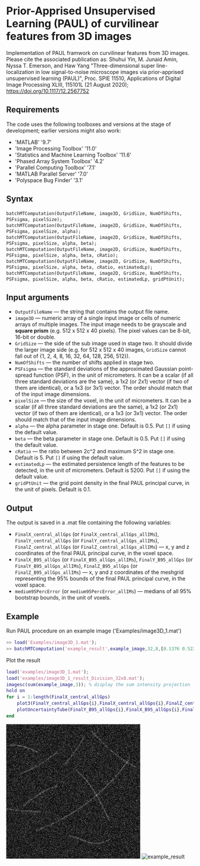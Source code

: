 # Prior-Apprised Unsupervised Learning (PAUL) of curvilinear features from 3D images
Implementation of PAUL framwork on curvilinear features from 3D images. Please cite the associated publication as: Shuhui Yin, M. Junaid Amin, Nyssa T. Emerson, and Haw Yang "Three-dimensional super line-localization in low signal-to-noise microscope images via prior-apprised unsupervised learning (PAUL)", Proc. SPIE 11510, Applications of Digital Image Processing XLIII, 115101L (21 August 2020); https://doi.org/10.1117/12.2567752

## Requirements
The code uses the following toolboxes and versions at the stage of development; earlier versions might also work:
* 'MATLAB' '9.7'
* 'Image Processing Toolbox' '11.0' 
* 'Statistics and Machine Learning Toolbox' '11.6' 
* 'Phased Array System Toolbox' '4.2'
* 'Parallel Computing Toolbox' '7.1' 
* 'MATLAB Parallel Server' '7.0'
* 'Polyspace Bug Finder' '3.1'

## Syntax
```
batchMTComputation(OutputFileName, image3D, GridSize, NumOfShifts, PSFsigma, pixelSize);
batchMTComputation(OutputFileName, image2D, GridSize, NumOfShifts, PSFsigma, pixelSize, alpha);
batchMTComputation(OutputFileName, image2D, GridSize, NumOfShifts, PSFsigma, pixelSize, alpha, beta);
batchMTComputation(OutputFileName, image2D, GridSize, NumOfShifts, PSFsigma, pixelSize, alpha, beta, cRatio);
batchMTComputation(OutputFileName, image2D, GridSize, NumOfShifts, PSFsigma, pixelSize, alpha, beta, cRatio, estimatedLp);
batchMTComputation(OutputFileName, image2D, GridSize, NumOfShifts, PSFsigma, pixelSize, alpha, beta, cRatio, estimatedLp, gridPtUnit);
```

## Input arguments
* `OutputFileName` — the string that contains the output file name.
* `image3D` — numeric array of a single input image or cells of numeric arrays of multiple images. The input image needs to be grayscale and **square prism** (e.g. 512 x 512 x 40 pixels). The pixel values can be 8-bit, 16-bit or double. 
* `GridSize` — the side of the sub image used in stage two. It should divide the larger image side (e.g. for 512 x 512 x 40 images, `GridSize` cannot fall out of {1, 2, 4, 8, 16, 32, 64, 128, 256, 512}).
* `NumOfShifts` — the number of shifts applied in stage two.
* `PSFsigma` — the standard deviations of the approximated Gaussian point-spread function (PSF), in the unit of micrometers. It can be a scalar (if all three standard deviations are the same), a 1x2 (or 2x1) vector (if two of them are identical), or a 1x3 (or 3x1) vector. The order should match that of the input image dimensions.
* `pixelSize` — the size of the voxel, in the unit of micrometers. It can be a scalar (if all three standard deviations are the same), a 1x2 (or 2x1) vector (if two of them are identical), or a 1x3 (or 3x1) vector. The order should match that of the input image dimensions.
* `alpha` — the alpha parameter in stage one. Default is 0.5. Put `[]` if using the default value.
* `beta` — the beta parameter in stage one. Default is 0.5. Put `[]` if using the default value.
* `cRatio` — the ratio between 2c^2 and maximum S^2 in stage one. Default is 5. Put `[]` if using the default value.
* `estimatedLp` — the estimated persistence length of the features to be detected, in the unit of micrometers. Default is 5200. Put `[]` if using the default value.
* `gridPtUnit` — the grid point density in the final PAUL principal curve, in the unit of pixels. Default is 0.1.


## Output
The output is saved in a .mat file containing the following variables:
* `FinalX_central_allGps` (or `FinalX_central_allGps_allIMs`), `FinalY_central_allGps` (or `FinalY_central_allGps_allIMs`), `FinalZ_central_allGps` (or `FinalZ_central_allGps_allIMs`) — x, y and z coordinates of the final PAUL principal curve, in the voxel space.
* `FinalX_B95_allGps` (or `FinalX_B95_allGps_allIMs`), `FinalY_B95_allGps` (or `FinalY_B95_allGps_allIMs`), `FinalZ_B95_allGps` (or `FinalZ_B95_allGps_allIMs`) — x, y and z coordinates of the meshgrid representing the 95% bounds of the final PAUL principal curve, in the voxel space.
* `medium95PercError` (or `medium95PercError_allIMs`) — medians of all 95% bootstrap bounds, in the unit of voxels.

## Example

Run PAUL procedure on an example image ('Examples/image3D_1.mat')
```matlab
>> load('Examples/image3D_1.mat');
>> batchMTComputation('example_result',example_image,32,8,[0.1376 0.5229],[0.076 0.23],[],[],[],100);
```

Plot the result
```matlab
load('examples/image3D_1.mat');
load('examples/image3D_1_result_Division_32x8.mat');
imagesc(sum(example_image,3)); % display the sum intensity projection
hold on
for i = 1:length(FinalX_central_allGps)
    plot3(FinalY_central_allGps{i},FinalX_central_allGps{i},FinalZ_central_allGps{i},'Color','b','LineWidth',0.5);
    plotUncertaintyTube(FinalY_B95_allGps{i},FinalX_B95_allGps{i},FinalZ_B95_allGps{i},'r',0.9,0.01);
end
```
![example_image](examples/image1_display.png)
![example_result](examples/image1_overlay.png)


